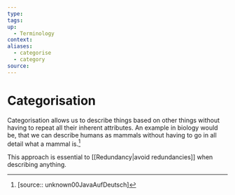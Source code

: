 ```yaml
---
type:
tags: 
up:
  - Terminology
context:
aliases:
  - categorise
  - category
source:
---
```


# Categorisation

Categorisation allows us to describe things based on other things without having to repeat all their inherent attributes. An example in biology would be, that we can describe humans as mammals without having to go in all detail what a mammal is.[^1]

This approach is essential to [[Redundancy|avoid redundancies]] when describing anything.

[^1]: [source:: unknown00JavaAufDeutsch]
